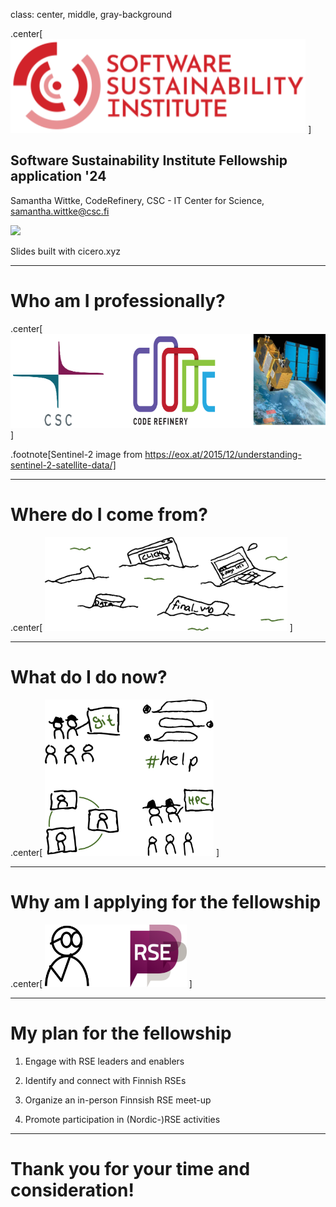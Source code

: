 class: center, middle, gray-background

.center[
     <img src="img/ssi.png"
     alt="CodeRefinery logo"
     style="height: 150px;"/>
]

## Software Sustainability Institute Fellowship application '24

Samantha Wittke, CodeRefinery, CSC - IT Center for Science,
samantha.wittke@csc.fi

![](https://i.creativecommons.org/l/by/4.0/88x31.png)


Slides built with cicero.xyz

---

# Who am I professionally?

.center[
     <img src="img/CSC_CR_S2.png"
     alt="CodeRefinery logo"
     style="height: 150px;"/>
]


.footnote[Sentinel-2 image from https://eox.at/2015/12/understanding-sentinel-2-satellite-data/]

---

# Where do I come from?

.center[
     <img src="img/swamp.png"
     alt="CodeRefinery logo"
     style="height: 150px;"/>
]

---

# What do I do now?

.center[
<img src="img/community.png"
     alt="CodeRefinery logo"
     style="height: 250px;"/>
]

---

# Why am I applying for the fellowship

.center[
<img src="img/RSE_wondering.png"
     alt="CodeRefinery logo"
     style="height: 100px;"/>
]

---

# My plan for the fellowship

1. Engage with RSE leaders and enablers

2. Identify and connect with Finnish RSEs

3. Organize an in-person Finnsish RSE meet-up

4. Promote participation in (Nordic-)RSE activities


---

# Thank you for your time and consideration!
